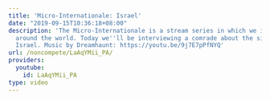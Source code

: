 ```yaml
---
title: 'Micro-Internationale: Israel'
date: "2019-09-15T10:36:18+08:00"
description: 'The Micro-Internationale is a stream series in which we interview leftists
  around the world. Today we''ll be interviewing a comrade about the situation in
  Israel. Music by Dreamhaunt: https://youtu.be/9j7E7pPfNYQ'
url: /noncompete/LaAqYMii_PA/
providers:
  youtube:
    id: LaAqYMii_PA
type: video
---
```

